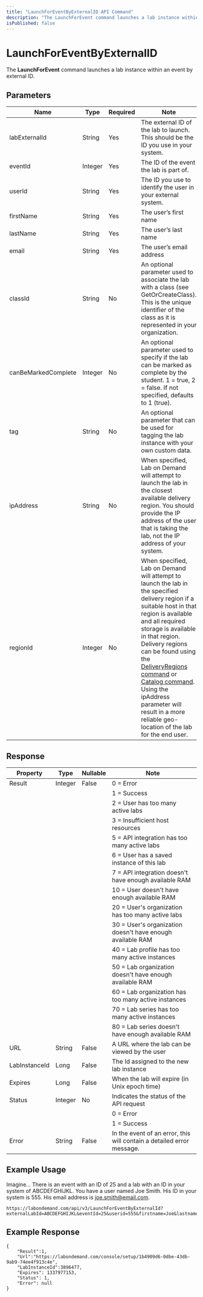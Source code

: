 ```yaml
---
title: "LaunchForEventByExternalID API Command"
description: "The LaunchForEvent command launches a lab instance within an event by external ID."
isPublished: false
---
```


# LaunchForEventByExternalID

The **LaunchForEvent** command launches a lab instance within an event by external ID.

## Parameters

|Name|Type|Required|Note|
|--- |--- |--- |--- |
|labExternalId|String|Yes|The external ID of the lab to launch. This should be the ID you use in your system.|
|eventId|Integer|Yes|The ID of the event the lab is part of.|
|userId|String|Yes|The ID you use to identify the user in your external system.|
|firstName|String|Yes|The user’s first name|
|lastName|String|Yes|The user’s last name|
|email|String|Yes|The user’s email address|
|classId|String|No|An optional parameter used to associate the lab with a class (see GetOrCreateClass). This is the unique identifier of the class as it is represented in your organization.|
|canBeMarkedComplete|Integer|No|An optional parameter used to specify if the lab can be marked as complete by the student. 1 = true, 2 = false. If not specified, defaults to 1 (true).|
|tag|String|No|An optional parameter that can be used for tagging the lab instance with your own custom data.|
|ipAddress|String|No|When specified, Lab on Demand will attempt to launch the lab in the closest available delivery region. You should provide the IP address of the user that is taking the lab, not the IP address of your system.|
|regionId|Integer|No|When specified, Lab on Demand will attempt to launch the lab in the specified delivery region if a suitable host in that region is available and all required storage is available in that region. Delivery regions can be found using the [DeliveryRegions command](lod-api-delivery-regions.md) or [Catalog command](lod-api-catalog.md). Using the ipAddress parameter will result in a more reliable geo-location of the lab for the end user.|

## Response

|Property|Type|Nullable|Note|
|--- |--- |--- |--- |
|Result|Integer|False|0 = Error
||||1 = Success
||||2 = User has too many active labs
||||3 = Insufficient host resources
||||5 = API integration has too many active labs
||||6 = User has a saved instance of this lab
||||7 = API integration doesn't have enough available RAM
||||10 = User doesn't have enough available RAM
||||20 = User's organization has too many active labs
||||30 = User's organization doesn't have enough available RAM
||||40 = Lab profile has too many active instances
||||50 = Lab organization doesn't have enough available RAM
||||60 = Lab organization has too many active instances
||||70 = Lab series has too many active instances
||||80 = Lab series doesn't have enough available RAM|
|URL|String|False|A URL where the lab can be viewed by the user|
|LabInstanceId|Long|False|The Id assigned to the new lab instance|
|Expires|Long|False|When the lab will expire (in Unix epoch time)|
|Status|Integer|No|Indicates the status of the API request
||||0 = Error
||||1 = Success|
|Error|String|False|In the event of an error, this will contain a detailed error message.|

## Example Usage

Imagine… There is an event with an ID of 25 and a lab with an ID in your system of ABCDEFGHIJKL. You have a user named Joe Smith. His ID in your system is 555. His email address is joe.smith@email.com.

```
https://labondemand.com/api/v3/LaunchForEventByExternalId?externalLabId=ABCDEFGHIJKL&eventId=25&userid=555&firstname=Joe&lastname=Smith&email=joe.smith@email.com
```

## Example Response 

```linenums
{
    "Result":1,
    "Url":"https://labondemand.com/console/setup/1b4909d6-0dbe-43db-9ab9-74ee4f913c4e",
    "LabInstanceId":3896477,
    "Expires": 1337977153,
    "Status": 1,
    "Error": null
}
```

